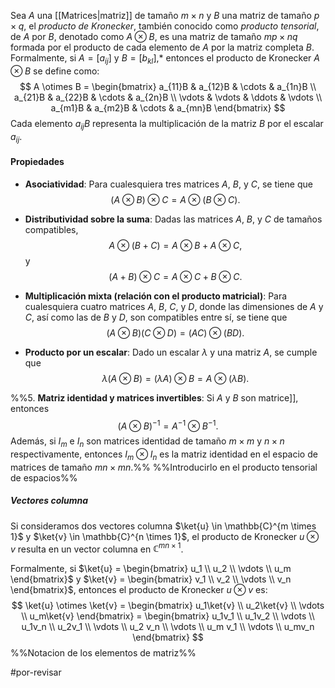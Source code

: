Sea $A$ una [[Matrices|matriz]] de tamaño $m \times n$ y $B$ una matriz de tamaño $p \times q$, el _producto de Kronecker_, también conocido como _producto tensorial_, de $A$ por $B$, denotado como $A \otimes B$, es una matriz de tamaño $mp \times nq$ formada por el producto de cada elemento de $A$ por la matriz completa $B$. Formalmente, si $A = [a_{ij}]$ y $B = [b_{kl}]$,\* entonces el producto de Kronecker $A \otimes B$ se define como:
$$
A \otimes B = \begin{bmatrix}
a_{11}B & a_{12}B & \cdots & a_{1n}B \\
a_{21}B & a_{22}B & \cdots & a_{2n}B \\
\vdots & \vdots & \ddots & \vdots \\
a_{m1}B & a_{m2}B & \cdots & a_{mn}B
\end{bmatrix}
$$
Cada elemento $a_{ij}B$ representa la multiplicación de la matriz $B$ por el escalar $a_{ij}$.
#### Propiedades

- **Asociatividad**: Para cualesquiera tres matrices $A$, $B$, y $C$, se tiene que
$$
(A \otimes B) \otimes C = A \otimes (B \otimes C).
$$

- **Distributividad sobre la suma**: Dadas las matrices $A$, $B$, y $C$ de tamaños compatibles,
$$
A \otimes (B + C) = A \otimes B + A \otimes C,
$$
y
$$
(A + B) \otimes C = A \otimes C + B \otimes C.
$$

- **Multiplicación mixta (relación con el producto matricial)**: Para cualesquiera cuatro matrices $A$, $B$, $C$, y $D$, donde las dimensiones de $A$ y $C$, así como las de $B$ y $D$, son compatibles entre sí, se tiene que
$$
(A \otimes B)(C \otimes D) = (AC) \otimes (BD).
$$

- **Producto por un escalar**: Dado un escalar $\lambda$ y una matriz $A$, se cumple que
$$
\lambda (A \otimes B) = (\lambda A) \otimes B = A \otimes (\lambda B).
$$

%%5. **Matriz identidad y matrices invertibles**: Si $A$ y $B$ son matrice[](Matrices%20invertibles.md)]], entonces
$$
(A \otimes B)^{-1} = A^{-1} \otimes B^{-1}.
$$
Además, si $I_m$ e $I_n$ son matrices identidad de tamaño $m \times m$ y $n \times n$ respectivamente, entonces $I_m \otimes I_n$ es la matriz identidad en el espacio de matrices de tamaño $mn \times mn$.%% %%Introducirlo en el producto tensorial de espacios%%

##### Vectores columna

Si consideramos dos vectores columna $\ket{u} \in \mathbb{C}^{m \times 1}$ y $\ket{v} \in \mathbb{C}^{n \times 1}$, el producto de Kronecker $u \otimes v$ resulta en un vector columna en $\mathbb{C}^{mn \times 1}$.

Formalmente, si $\ket{u} = \begin{bmatrix} u_1 \\ u_2 \\ \vdots \\ u_m \end{bmatrix}$ y $\ket{v} = \begin{bmatrix} v_1 \\ v_2 \\ \vdots \\ v_n \end{bmatrix}$, entonces el producto de Kronecker $u \otimes v$ es:
$$
\ket{u} \otimes \ket{v} = \begin{bmatrix} u_1\ket{v} \\ u_2\ket{v} \\ \vdots \\ u_m\ket{v} \end{bmatrix} = \begin{bmatrix} u_1v_1 \\ u_1v_2 \\ \vdots \\ u_1v_n \\ u_2v_1 \\ \vdots \\ u_2 v_n \\ \vdots \\ u_m v_1 \\ \vdots \\ u_mv_n \end{bmatrix}
$$
%%Notacion de los elementos de matriz%%

#por-revisar 